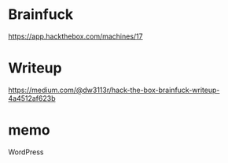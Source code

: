 # Brainfuck
https://app.hackthebox.com/machines/17

# Writeup
https://medium.com/@dw3113r/hack-the-box-brainfuck-writeup-4a4512af623b

# memo
WordPress  

